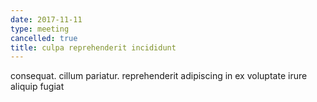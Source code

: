 ```yaml
---
date: 2017-11-11
type: meeting
cancelled: true
title: culpa reprehenderit incididunt
---
```

consequat. cillum pariatur. reprehenderit adipiscing in ex voluptate irure aliquip fugiat